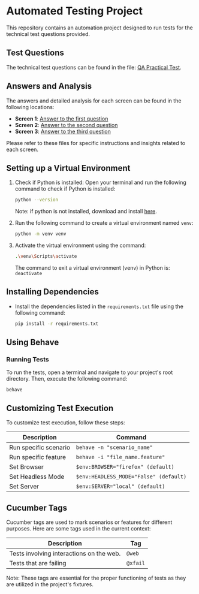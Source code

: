# Automated Testing Project

This repository contains an automation project designed to run tests for the technical test questions provided.

## Test Questions

The technical test questions can be found in the file: [QA Practical Test](doc\teste-pratico-qa-pleno.pdf).

## Answers and Analysis

The answers and detailed analysis for each screen can be found in the following locations:

- **Screen 1**: [Answer to the first question](template\first_screen/README.md)
- **Screen 2**: [Answer to the second question](template\second_screen/README.md)
- **Screen 3**: [Answer to the third question](template\third_screen/README.md)

Please refer to these files for specific instructions and insights related to each screen.

## Setting up a Virtual Environment

1. Check if Python is installed: Open your terminal and run the following command to check if Python is installed:

   ```bash
   python --version
   ```

    Note: if python is not installed, download and install [here](https://www.python.org/downloads/).

2. Run the following command to create a virtual environment named `venv`:

   ```bash
   python -m venv venv
   ```

3. Activate the virtual environment using the command:

   ```bash
   .\venv\Scripts\activate
   ```
    The command to exit a virtual environment (venv) in Python is: `deactivate`

## Installing Dependencies

- Install the dependencies listed in the `requirements.txt` file using the following command:

   ```bash
   pip install -r requirements.txt
   ```
   
## Using Behave

### Running Tests

To run the tests, open a terminal and navigate to your project's root directory. Then, execute the following command:

    behave

## Customizing Test Execution
To customize test execution, follow these steps:

| Description                            | Command                                           |
|----------------------------------------|---------------------------------------------------|
| Run specific scenario                  | `behave -n "scenario_name"`                       |
| Run specific feature                   | `behave -i "file_name.feature"`                   |
| Set Browser                            | `$env:BROWSER="firefox" (default)`                |
| Set Headless Mode                      | `$env:HEADLESS_MODE="False" (default)`            |
| Set Server                             | `$env:SERVER="local" (default)`            |

## Cucumber Tags
Cucumber tags are used to mark scenarios or features for different purposes. Here are some tags used in the current context:

| Description                                       | Tag      |
|---------------------------------------------------|----------|
| Tests involving interactions on the web.          | `@web`   |
| Tests that are failing                            | `@xfail` |

Note: These tags are essential for the proper functioning of tests as they are utilized in the project's fixtures.
